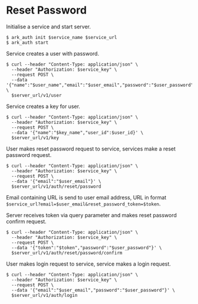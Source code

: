 # Reset Password

Initialise a service and start server.

```Shell
$ ark_auth init $service_name $service_url
$ ark_auth start
```

Service creates a user with password.

```Shell
$ curl --header "Content-Type: application/json" \
  --header "Authorization: $service_key" \
  --request POST \
  --data '{"name":"$user_name","email":"$user_email","password":"$user_password"}' \
  $server_url/v1/user
```

Service creates a key for user.

```Shell
$ curl --header "Content-Type: application/json" \
  --header "Authorization: $service_key" \
  --request POST \
  --data '{"name":"$key_name","user_id":$user_id}' \
  $server_url/v1/key
```

User makes reset password request to service, services make a reset password request.

```Shell
$ curl --header "Content-Type: application/json" \
  --header "Authorization: $service_key" \
  --request POST \
  --data '{"email":"$user_email"}' \
  $server_url/v1/auth/reset/password
```

Email containing URL is send to user email address, URL in format `$service_url?email=$user_email&reset_password_token=$token`.

Server receives token via query parameter and makes reset password confirm request.

```Shell
$ curl --header "Content-Type: application/json" \
  --header "Authorization: $service_key" \
  --request POST \
  --data '{"token":"$token","password":"$user_password"}' \
  $server_url/v1/auth/reset/password/confirm
```

User makes login request to service, service makes a login request.

```Shell
$ curl --header "Content-Type: application/json" \
  --header "Authorization: $service_key" \
  --request POST \
  --data '{"email":"$user_email","password":"$user_password"}' \
  $server_url/v1/auth/login
```
